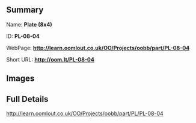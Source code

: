 

## Summary
 
Name: __Plate (8x4)__

ID: __PL-08-04__

WebPage: __http://learn.oomlout.co.uk/OO/Projects/oobb/part/PL-08-04__

Short URL: __http://oom.lt/PL-08-04__


## Images




## Full Details

 http://learn.oomlout.co.uk/OO/Projects/oobb/part/PL/PL-08-04

